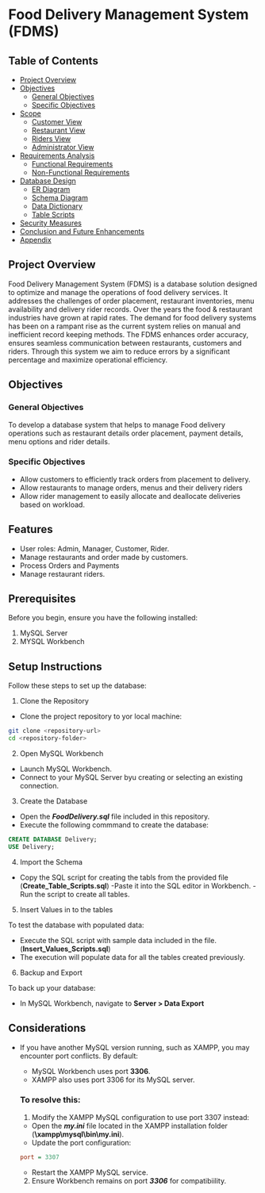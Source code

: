 
# Food Delivery Management System (FDMS)




## Table of Contents


- [Project Overview](#project-overview)
- [Objectives](#objectives)
  - [General Objectives](#general-objectives)
  - [Specific Objectives](#specific-objectives)
- [Scope](#scope)
  - [Customer View](#customer-view)
  - [Restaurant View](#restaurant-view)
  - [Riders View](#riders-view)
  - [Administrator View](#administrator-view)
- [Requirements Analysis](#requirements-analysis)
  - [Functional Requirements](#functional-requirements)
  - [Non-Functional Requirements](#non-functional-requirements)
- [Database Design](#database-design)
  - [ER Diagram](#er-diagram)
  - [Schema Diagram](#schema-diagram)
  - [Data Dictionary](#data-dictionary)
  - [Table Scripts](#table-scripts)
- [Security Measures](#security-measures)
- [Conclusion and Future Enhancements](#conclusion-and-future-enhancements)
- [Appendix](#appendix)


## Project Overview


Food Delivery Management System (FDMS) is a database solution designed to optimize and manage the operations of food delivery services. It addresses the challenges of order placement, restaurant inventories, menu availability and delivery rider records. Over the years the food & restaurant industries have grown at rapid rates. The demand for food delivery systems has been on a rampant rise as the current system relies on manual and inefficient record keeping methods. The FDMS enhances order accuracy, ensures seamless communication between restaurants, customers and riders. Through this system we aim to reduce errors by a significant percentage and maximize operational efficiency.
## Objectives

### General Objectives

To develop a database system that helps to manage Food delivery operations such as restaurant details order placement, payment details, menu options and rider details.


### Specific Objectives

- Allow customers to efficiently track orders from placement to delivery.
-  Allow restaurants to manage orders, menus and their delivery riders
-  Allow rider management to easily allocate and deallocate deliveries based on workload.

## Features

- User roles: Admin, Manager, Customer, Rider.
- Manage restaurants and order made by customers.
- Process Orders and Payments
- Manage restaurant riders.

## Prerequisites

Before you begin, ensure you have the following installed:
1. MySQL Server
2. MYSQL Workbench

## Setup Instructions

Follow these steps to set up the database:

1. Clone the Repository

- Clone the project repository to yor local machine:

```bash
git clone <repository-url>
cd <repository-folder>
```

2. Open MySQL Workbench

- Launch MySQL Workbench.
- Connect to your MySQL Server byu creating or selecting an existing connection.

3. Create the Database

- Open the **_FoodDelivery.sql_** file included in this repository.
- Execute the following commmand to create the database:

```sql
CREATE DATABASE Delivery;
USE Delivery;
```

4. Import the Schema

- Copy the SQL script for creating the tabls from the provided file (**__Create_Table_Scripts.sql__**)
-Paste it into the SQL editor in Workbench.
-Run the script to create all tables.

5. Insert Values in to the tables

To test the database with populated data:
- Execute the SQL script with sample data included in the file. (**__Insert_Values_Scripts.sql__**)
- The execution will populate data for all the tables created previously.

6. Backup and Export 

To back up your database:

- In MySQL Workbench, navigate to **__Server > Data Export__**


## Considerations

- If you have another MySQL version running, such as XAMPP, you may encounter port conflicts. By default:

  - MySQL Workbench uses port **__3306__**.
  - XAMPP also uses port 3306 for its MySQL server.

  ### To resolve this:
  1. Modify the XAMPP MySQL configuration to use port 3307 instead:
    - Open the **_my.ini_** file located in the XAMPP installation folder (**__\xampp\mysql\bin\my.ini__**).
    - Update the port configuration:
    ```ini
    port = 3307
    ```
    - Restart the XAMPP MySQL service.

  2. Ensure Workbench remains on port **_3306_** for compatibiility.
